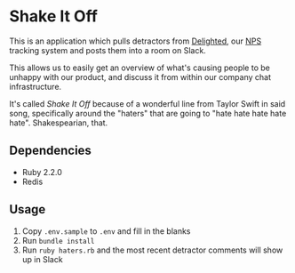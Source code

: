 # Shake It Off
This is an application which pulls detractors from [Delighted](https://delighted.com/),
our [NPS](http://en.wikipedia.org/wiki/Net_Promoter) tracking system and posts
them into a room on Slack.

This allows us to easily get an overview of what's causing people to be unhappy
with our product, and discuss it from within our company chat infrastructure.

It's called *Shake It Off* because of a wonderful line from Taylor Swift in said
song, specifically around the "haters" that are going to "hate hate hate hate hate".
Shakespearian, that.

## Dependencies
- Ruby 2.2.0
- Redis

## Usage
1. Copy `.env.sample` to `.env` and fill in the blanks
2. Run `bundle install`
3. Run `ruby haters.rb` and the most recent detractor comments will show up in Slack

